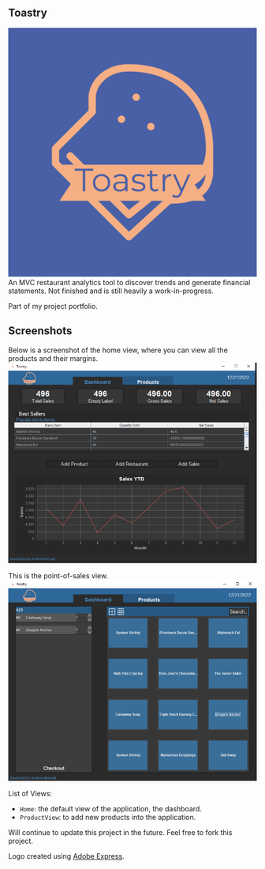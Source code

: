 ## Toastry

![Logo](main/resources/media/logos/Toastry-logos.jpeg?raw=true)
An MVC restaurant analytics tool to discover trends and generate financial statements. Not finished and is still heavily a work-in-progress.

Part of my project portfolio.

## Screenshots

Below is a screenshot of the home view, where you can view all the products and their margins.
![Home Screenshot](main/resources/media/images/preview_Dashboard.PNG?raw=true)

This is the point-of-sales view.
![Home Screenshot](main/resources/media/images/preview_PointOfSalesWithOrders.PNG?raw=true)

List of Views:
- `Home`: the default view of the application, the dashboard.
- `ProductView`: to add new products into the application.

Will continue to update this project in the future. Feel free to fork this project.

Logo created using [Adobe Express](https://www.adobe.com/express/create/logo).
